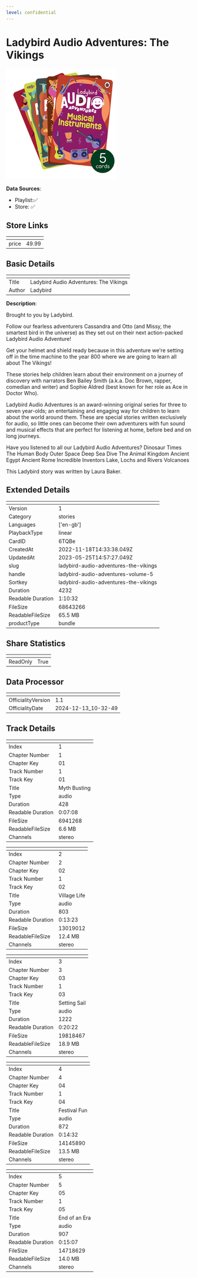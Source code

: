 ```yaml
---
level: confidential
---
```

# Ladybird Audio Adventures: The Vikings

![card_[6TQBe].png](../../img/cards/card_[6TQBe].png)

**Data Sources**: 

- Playlist:✅
- Store: ✅


## Store Links

| <!-- --> | <!-- --> |
| - | - |
| price | 49.99 |


## Basic Details

| <!-- --> | <!-- --> |
| - | - |
| Title | Ladybird Audio Adventures: The Vikings |
| Author | Ladybird |

**Description**:

Brought to you by Ladybird.
 
Follow our fearless adventurers Cassandra and Otto (and Missy, the smartest bird in the universe) as they set out on their next action-packed Ladybird Audio Adventure!
 
Get your helmet and shield ready because in this adventure we're setting off in the time machine to the year 800 where we are going to learn all about The Vikings!
 
These stories help children learn about their environment on a journey of discovery with narrators Ben Bailey Smith (a.k.a. Doc Brown, rapper, comedian and writer) and Sophie Aldred (best known for her role as Ace in Doctor Who).
 
Ladybird Audio Adventures is an award-winning original series for three to seven year-olds; an entertaining and engaging way for children to learn about the world around them. These are special stories written exclusively for audio, so little ones can become their own adventurers with fun sound and musical effects that are perfect for listening at home, before bed and on long journeys.
 
 Have you listened to all our Ladybird Audio Adventures?
 Dinosaur Times
 The Human Body
 Outer Space
 Deep Sea Dive
 The Animal Kingdom
 Ancient Egypt
 Ancient Rome
 Incredible Inventors
 Lake, Lochs and Rivers
 Volcanoes
 
 
 This Ladybird story was written by Laura Baker.


## Extended Details

| <!-- --> | <!-- --> |
| - | - |
| Version | 1 |
| Category | stories |
| Languages | ['en-gb'] |
| PlaybackType | linear |
| CardID | 6TQBe |
| CreatedAt | 2022-11-18T14:33:38.049Z |
| UpdatedAt | 2023-05-25T14:57:27.049Z |
| slug | ladybird-audio-adventures-the-vikings |
| handle | ladybird-audio-adventures-volume-5 |
| Sortkey | ladybird-audio-adventures-the-vikings |
| Duration | 4232 |
| Readable Duration | 1:10:32 |
| FileSize | 68643266 |
| ReadableFileSize | 65.5 MB |
| productType | bundle |


## Share Statistics

| <!-- --> | <!-- --> |
| - | - |
| ReadOnly | True |


## Data Processor

| <!-- --> | <!-- --> |
| - | - |
| OfficialityVersion | 1.1
| OfficialityDate | 2024-12-13_10-32-49


## Track Details

| <!-- --> | <!-- --> |
| - | - |
| Index | 1 |
| Chapter Number | 1 |
| Chapter Key | 01 |
| Track Number | 1 |
| Track Key | 01 |
| Title | Myth Busting |
| Type | audio |
| Duration | 428 |
| Readable Duration | 0:07:08 |
| FileSize | 6941268 |
| ReadableFileSize | 6.6 MB |
| Channels | stereo |

| <!-- --> | <!-- --> |
| - | - |
| Index | 2 |
| Chapter Number | 2 |
| Chapter Key | 02 |
| Track Number | 1 |
| Track Key | 02 |
| Title | Village Life |
| Type | audio |
| Duration | 803 |
| Readable Duration | 0:13:23 |
| FileSize | 13019012 |
| ReadableFileSize | 12.4 MB |
| Channels | stereo |

| <!-- --> | <!-- --> |
| - | - |
| Index | 3 |
| Chapter Number | 3 |
| Chapter Key | 03 |
| Track Number | 1 |
| Track Key | 03 |
| Title | Setting Sail |
| Type | audio |
| Duration | 1222 |
| Readable Duration | 0:20:22 |
| FileSize | 19818467 |
| ReadableFileSize | 18.9 MB |
| Channels | stereo |

| <!-- --> | <!-- --> |
| - | - |
| Index | 4 |
| Chapter Number | 4 |
| Chapter Key | 04 |
| Track Number | 1 |
| Track Key | 04 |
| Title | Festival Fun |
| Type | audio |
| Duration | 872 |
| Readable Duration | 0:14:32 |
| FileSize | 14145890 |
| ReadableFileSize | 13.5 MB |
| Channels | stereo |

| <!-- --> | <!-- --> |
| - | - |
| Index | 5 |
| Chapter Number | 5 |
| Chapter Key | 05 |
| Track Number | 1 |
| Track Key | 05 |
| Title | End of an Era |
| Type | audio |
| Duration | 907 |
| Readable Duration | 0:15:07 |
| FileSize | 14718629 |
| ReadableFileSize | 14.0 MB |
| Channels | stereo |

